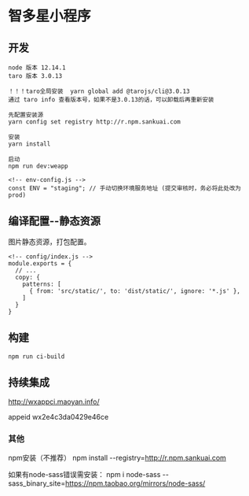 # 智多星小程序

## 开发

```
node 版本 12.14.1
taro 版本 3.0.13

！！！taro全局安装  yarn global add @tarojs/cli@3.0.13
通过 taro info 查看版本号，如果不是3.0.13的话，可以卸载后再重新安装

先配置安装源
yarn config set registry http://r.npm.sankuai.com

安装
yarn install

启动
npm run dev:weapp  

<!-- env-config.js -->
const ENV = "staging"; // 手动切换环境服务地址 (提交审核时，务必将此处改为prod)
```

## 编译配置--静态资源

图片静态资源，打包配置。

```
<!-- config/index.js -->
module.exports = {
  // ...
  copy: {
    patterns: [
      { from: 'src/static/', to: 'dist/static/', ignore: '*.js' },
    ]
  }
}

```

## 构建 
```
npm run ci-build
```

## 持续集成

http://wxappci.maoyan.info/


appeid wx2e4c3da0429e46ce


### 其他
npm安装（不推荐）
npm install --registry=http://r.npm.sankuai.com

如果有node-sass错误需安装：
npm i node-sass --sass_binary_site=https://npm.taobao.org/mirrors/node-sass/


